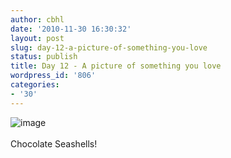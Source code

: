 ```yaml
---
author: cbhl
date: '2010-11-30 16:30:32'
layout: post
slug: day-12-a-picture-of-something-you-love
status: publish
title: Day 12 - A picture of something you love
wordpress_id: '806'
categories:
- '30'
---
```


![image](http://blog.azuresky.ca/blog/wp-content/uploads/2010/11/wpid-IMG_20101126_174428.jpg)\
\
Chocolate Seashells!
